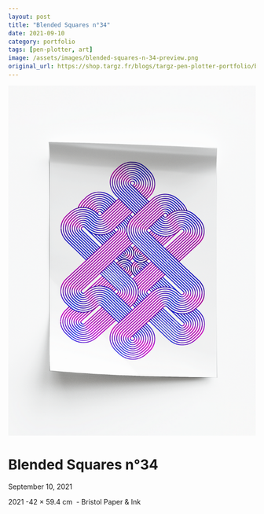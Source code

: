 ```yaml
---
layout: post
title: "Blended Squares n°34"
date: 2021-09-10
category: portfolio
tags: [pen-plotter, art]
image: /assets/images/blended-squares-n-34-preview.png
original_url: https://shop.targz.fr/blogs/targz-pen-plotter-portfolio/blended-squares-n-34
---
```


![Blended Squares n°34](/assets/images/blended-squares-n-34-02.png)

# Blended Squares n°34
September 10, 2021

2021 -42 × 59.4 cm  - Bristol Paper & Ink